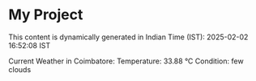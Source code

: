 # My Project

This content is dynamically generated in Indian Time (IST): 2025-02-02 16:52:08 IST


Current Weather in Coimbatore:
Temperature: 33.88 °C
Condition: few clouds
